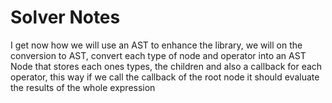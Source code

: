 # Solver Notes

I get now how we will use an AST to enhance the library, we will on the conversion to AST, 
convert each type of node and operator into an AST Node that stores each ones types, 
the children and also a callback for each operator, this way if we call the callback 
of the root node it should evaluate the results of the whole expression

